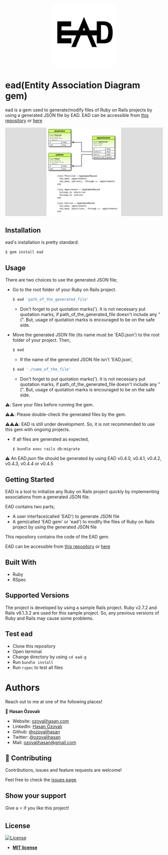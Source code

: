 <p align="center">
  <img src="./documents/images/ead-logo.svg" alt="EAD Logo" style="height: 200px; width: 200px"/>
</p>


# ead(Entity Association Diagram gem)

ead is a gem used to generate/modify files of Ruby on Rails projects by using a generated JSON file by EAD. EAD can be accessible from [this repository](https://github.com/ozovalihasan/ead) or [here](https://ead.ozovalihasan.com/) 

![project-gif](./documents/images/project.gif)
## Installation

ead's installation is pretty standard:

```sh
$ gem install ead
```
## Usage

There are two choices to use the generated JSON file;
- Go to the root folder of your Ruby on Rails project.
  ```sh
  $ ead 'path_of_the_generated_file'
  ```
  * Don't forget to put quotation marks('). It is not necessary put quotation marks, if path_of_the_generated_file doesn't include any "(". But, usage of quotation marks is encouraged to be on the safe side. 

- Move the generated JSON file (its name must be 'EAD.json') to the root folder of your project. Then, 
  ```sh
  $ ead
  ```
  
  * If the name of the generated JSON file isn't 'EAD.json',
  ```sh
  $ ead './name_of_the_file'
  ```
  * Don't forget to put quotation marks('). It is not necessary put quotation marks, if path_of_the_generated_file doesn't include any "(". But, usage of quotation marks is encouraged to be on the safe side. 

⚠️: Save your files before running the gem.

⚠️⚠️: Please double-check the generated files by the gem.

⚠️⚠️⚠️: EAD is still under development. So, it is not recommended to use this gem with ongoing projects. 

- If all files are generated as expected,

  ```sh
  $ bundle exec rails db:migrate
  ```

⚠️ An EAD.json file should be generated by using EAD v0.4.0, v0.4.1, v0.4.2, v0.4.3, v0.4.4 or v0.4.5

## Getting Started


EAD is a tool to initialize any Ruby on Rails project quickly by implementing associations from a generated JSON file.

EAD contains two parts;

- A user interface(called 'EAD') to generate JSON file
- A gem(called 'EAD gem' or 'ead') to modify the files of Ruby on Rails project by using the generated JSON file

This repository contains the code of the EAD gem.

EAD can be accessible from [this repository](https://github.com/ozovalihasan/ead) or [here](https://ozovalihasan.com/ead) 

## Built With

- Ruby
- RSpec

## Supported Versions

The project is developed by using a sample Rails project. Ruby v2.7.2 and Rails v6.1.3.2 are used for this sample project. So, any previous versions of Ruby and Rails may cause some problems.

## Test ead

- Clone this repository
- Open terminal
- Change directory by using `cd ead-g`
- Run `bundle install`
- Run `rspec` to test all files

# Authors

Reach out to me at one of the following places!

👤 **Hasan Özovalı**

- Website: [ozovalihasan.com](https://www.ozovalihasan.com/)
- LinkedIn: [Hasan Özovalı](https://www.linkedin.com/in/hasan-ozovali/)
- Github: [@ozovalihasan](https://github.com/ozovalihasan)
- Twitter: [@ozovalihasan](https://twitter.com/ozovalihasan)
- Mail: [ozovalihasan@gmail.com](mailto:ozovalihasan@gmail.com)


## 🤝 Contributing

Contributions, issues and feature requests are welcome!

Feel free to check the [issues page](https://github.com/ozovalihasan/ead-g/issues).

## Show your support

Give a ⭐️ if you like this project!

## License

[![License](http://img.shields.io/:license-mit-blue.svg?style=flat-square)](http://badges.mit-license.org)

- **[MIT license](http://opensource.org/licenses/mit-license.php)**
 